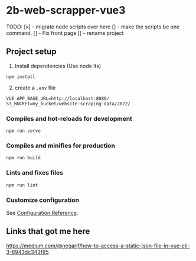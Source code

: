 # 2b-web-scrapper-vue3

TODO: 
[x] - migrate node scripts over here
[] - make the scripts be one command. 
[] - Fix front page
[] - rename project

## Project setup

1. Install dependencies (Use node lts)
```
npm install
```

2. create a `.env` file

```
VUE_APP_BASE_URL=http://localhost:8080/
S3_BUCKET=my_bucket/website-scraping-data/2022/
```

### Compiles and hot-reloads for development
```
npm run serve
```

### Compiles and minifies for production
```
npm run build
```

### Lints and fixes files
```
npm run lint
```

### Customize configuration
See [Configuration Reference](https://cli.vuejs.org/config/).


## Links that got me here
https://medium.com/@negarjf/how-to-access-a-static-json-file-in-vue-cli-3-8943dc343f95